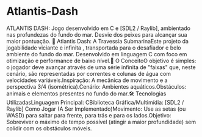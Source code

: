 # Atlantis-Dash
ATLANTIS DASH: Jogo desenvolvido em C e [SDL2 / Raylib], ambientado nas profundezas do fundo do mar. Desvie dos peixes para alcançar sua maior pontuação.
🌊 Atlantis Dash: A Travessia SubmarinaEste projeto da jogabilidade viciante e infinita , transportada para o desafiador e belo ambiente do fundo do mar. Desenvolvido em linguagem C com foco em otimização e performance de baixo nível.🐠 O ConceitoO objetivo é simples: o jogador deve avançar através de uma série infinita de "faixas" que, neste cenário, são representadas por correntes e colunas de água com velocidades variáveis.Inspiração: A mecânica de movimento e a perspectiva $3/4$ (isométrica).Cenário: Ambientes aquáticos.Obstáculos: animais e elementos presentes no fundo do mar.🛠️ Tecnologias UtilizadasLinguagem Principal: CBiblioteca Gráfica/Multimídia: [SDL2 / Raylib] Como Jogar (A Ser Implementado)Movimento: Use as setas (ou WASD) para saltar para frente, para trás e para os lados.Objetivo: Sobreviver o máximo de tempo possível (atingir a maior profundidade) sem colidir com os obstáculos móveis.
